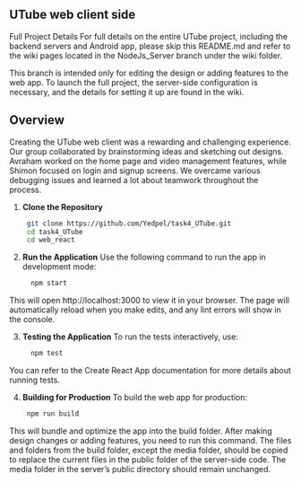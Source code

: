 ## UTube web client side
Full Project Details
For full details on the entire UTube project, including the backend servers and Android app, please skip this README.md and refer to the wiki pages located in the NodeJs_Server branch under the wiki folder.

This branch is intended only for editing the design or adding features to the web app. To launch the full project, the server-side configuration is necessary, and the details for setting it up are found in the wiki.

## Overview
Creating the UTube web client was a rewarding and challenging experience. Our group collaborated by brainstorming ideas and sketching out designs. Avraham worked on the home page and video management features, while Shimon focused on login and signup screens. We overcame various debugging issues and learned a lot about teamwork throughout the process.

1. **Clone the Repository**
   ```bash
    git clone https://github.com/Yedpel/task4_UTube.git
    cd task4_UTube
    cd web_react

2. **Run the Application**
Use the following command to run the app in development mode:
   ```bash
     npm start

This will open http://localhost:3000 to view it in your browser. The page will automatically reload when you make edits, and any lint errors will show in the console.

 3. **Testing the Application**
To run the tests interactively, use:
    ```bash 
      npm test

You can refer to the Create React App documentation for more details about running tests.

 4. **Building for Production**
To build the web app for production:
    ```bash 
     npm run build

This will bundle and optimize the app into the build folder. After making design changes or adding features, you need to run this command. The files and folders from the build folder, except the media folder, should be copied to replace the current files in the public folder of the server-side code.
The media folder in the server’s public directory should remain unchanged.
